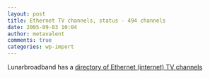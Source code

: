 ```yaml
---
layout: post
title: Ethernet TV channels, status - 494 channels
date: 2005-09-03 10:04
author: metavalent
comments: true
categories: wp-import
---
```

Lunarbroadband has a <a href="http://www.lunarbroadband.com/media/webtv/">directory of Ethernet (internet) TV channels</a>
